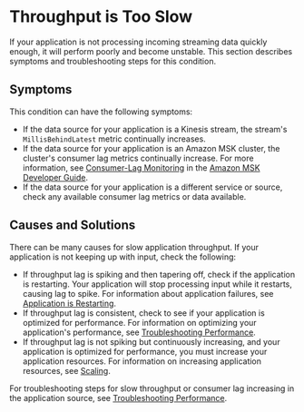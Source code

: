 # Throughput is Too Slow<a name="troubleshooting-rt-throughput"></a>

If your application is not processing incoming streaming data quickly enough, it will perform poorly and become unstable\. This section describes symptoms and troubleshooting steps for this condition\. 

## Symptoms<a name="troubleshooting-rt-throughput-symptoms"></a>

This condition can have the following symptoms:
+ If the data source for your application is a Kinesis stream, the stream's `MillisBehindLatest` metric continually increases\.
+ If the data source for your application is an Amazon MSK cluster, the cluster's consumer lag metrics continually increase\. For more information, see [ Consumer\-Lag Monitoring](https://docs.aws.amazon.com/msk/latest/developerguide/consumer-lag.html) in the [ Amazon MSK Developer Guide](https://docs.aws.amazon.com/msk/latest/developerguide/what-is-msk.html)\.
+ If the data source for your application is a different service or source, check any available consumer lag metrics or data available\.

## Causes and Solutions<a name="troubleshooting-rt-throughput-causes"></a>

There can be many causes for slow application throughput\. If your application is not keeping up with input, check the following:
+ If throughput lag is spiking and then tapering off, check if the application is restarting\. Your application will stop processing input while it restarts, causing lag to spike\. For information about application failures, see [Application is Restarting](troubleshooting-rt-restarts.md)\.
+ If throughput lag is consistent, check to see if your application is optimized for performance\. For information on optimizing your application's performance, see [Troubleshooting Performance](performance-troubleshooting.md)\.
+ If throughput lag is not spiking but continuously increasing, and your application is optimized for performance, you must increase your application resources\. For information on increasing application resources, see [Scaling](how-scaling.md)\.

For troubleshooting steps for slow throughput or consumer lag increasing in the application source, see [Troubleshooting Performance](performance-troubleshooting.md)\.